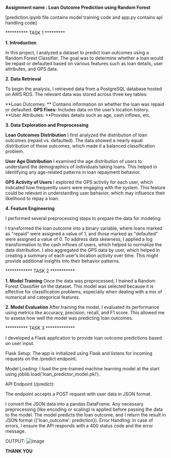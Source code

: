 **Assignment name : Loan Outcome Prediction using Random Forest**

[prediction.ipynb file contains model training code and app.py contains api handling code]

********** TASK 1  *********

**1. Introduction**

In this project, I analyzed a dataset to predict loan outcomes using a Random Forest Classifier. The goal was to determine whether a loan would be repaid or defaulted based on various features such as loan details, user attributes, and GPS data.

**2. Data Retrieval**
   
To begin the analysis, I retrieved data from a PostgreSQL database hosted on AWS RDS. The relevant data was stored across three key tables:

**Loan Outcomes: **
Contains information on whether the loan was repaid or defaulted.
**GPS Fixes:** Includes data on the user’s location history.
**User Attributes: **Provides details such as age, cash inflows, etc.

**3. Data Exploration and Preprocessing**

   
**Loan Outcomes Distribution**
I first analyzed the distribution of loan outcomes (repaid vs. defaulted). The data showed a nearly equal distribution of these outcomes, which made it a balanced classification problem.

**User Age Distribution**
I examined the age distribution of users to understand the demographics of individuals taking loans. This helped in identifying any age-related patterns in loan repayment behavior.

**GPS Activity of Users**
I explored the GPS activity for each user, which indicated how frequently users were engaging with the system. This feature could be relevant in understanding user behavior, which may influence their likelihood to repay a loan.

**4. Feature Engineering**

   
I performed several preprocessing steps to prepare the data for modeling:

I transformed the loan outcome into a binary variable, where loans marked as "repaid" were assigned a value of 1, and those marked as "defaulted" were assigned a value of 0.
To address data skewness, I applied a log transformation to the cash inflows of users, which helped to normalize the data distribution.
I also aggregated the GPS data by user, which helped in creating a summary of each user’s location activity over time. This might provide additional insights into their behavior patterns.


************ TASK 2  ***********

**1. Model Training**
Once the data was preprocessed, I trained a Random Forest Classifier on the dataset. This model was selected because it is effective for classification problems, especially when dealing with a mix of numerical and categorical features.

**2. Model Evaluation**
After training the model, I evaluated its performance using metrics like accuracy, precision, recall, and F1 score. This allowed me to assess how well the model was predicting loan outcomes.

********** TASK 3  *************

I developed a Flask application to provide loan outcome predictions based on user input.

Flask Setup: The app is initialized using Flask and listens for incoming requests on the /predict endpoint.

Model Loading: I load the pre-trained machine learning model at the start using joblib.load('loan_predictor_model.pkl').

API Endpoint (/predict):

The endpoint accepts a POST request with user data in JSON format.

I convert the JSON data into a pandas DataFrame.
Any necessary preprocessing (like encoding or scaling) is applied before passing the data to the model.
The model predicts the loan outcome, and I return the result in JSON format ({'loan_outcome': prediction}).
Error Handling: In case of errors, I ensure the API responds with a 400 status code and the error message.



OUTPUT:
![image](https://github.com/user-attachments/assets/d15edd1b-4032-4435-bd47-420ae264cb66)

**********THANK YOU**********
